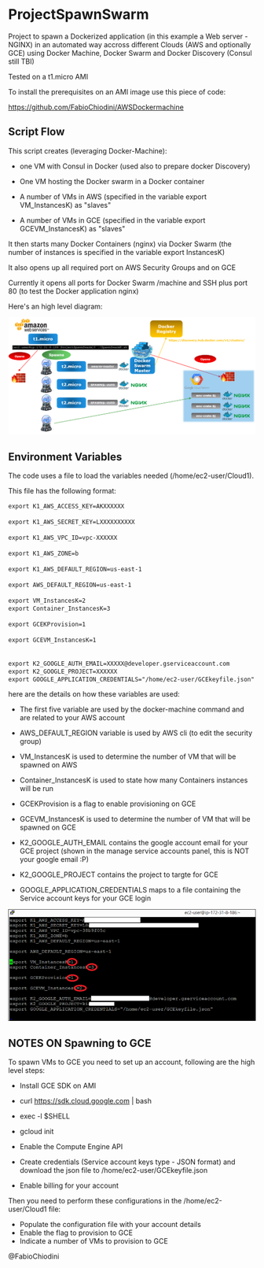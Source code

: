 # ProjectSpawnSwarm
Project to spawn a Dockerized application (in this example a Web server - NGINX) in an automated way accross different Clouds (AWS and optionally GCE) using Docker Machine, Docker Swarm and Docker Discovery (Consul still TBI)

Tested on a t1.micro AMI

To install the prerequisites on an AMI image use this piece of code:

https://github.com/FabioChiodini/AWSDockermachine

## Script Flow

This script creates (leveraging Docker-Machine):

- one VM with Consul in Docker (used also to prepare docker Discovery)

- One VM hosting the Docker swarm in a Docker container

- A number of VMs in AWS (specified in the variable export VM_InstancesK) as "slaves"

- A number of VMs in GCE (specified in the variable export GCEVM_InstancesK) as "slaves" 


It then starts many Docker Containers (nginx) via Docker Swarm (the number of instances is specified in the variable export InstancesK)

It also opens up all required port on AWS Security Groups and on GCE

Currently it opens all ports for Docker Swarm /machine and SSH plus port 80 (to test the Docker application nginx)

Here's an high level diagram: 

![Alt text](SpawnKOverview.png "SpawnKOverview")

## Environment Variables

The code uses a file to load the variables needed (/home/ec2-user/Cloud1).

This file has the following format:

```
export K1_AWS_ACCESS_KEY=AKXXXXXX

export K1_AWS_SECRET_KEY=LXXXXXXXXXX

export K1_AWS_VPC_ID=vpc-XXXXXX

export K1_AWS_ZONE=b

export K1_AWS_DEFAULT_REGION=us-east-1

export AWS_DEFAULT_REGION=us-east-1

export VM_InstancesK=2
export Container_InstancesK=3

export GCEKProvision=1

export GCEVM_InstancesK=1


export K2_GOOGLE_AUTH_EMAIL=XXXXX@developer.gserviceaccount.com
export K2_GOOGLE_PROJECT=XXXXXX
export GOOGLE_APPLICATION_CREDENTIALS="/home/ec2-user/GCEkeyfile.json"
```

here are the details on how these variables are used:

- The first five variable are used by the docker-machine command and are related to your AWS account

- AWS_DEFAULT_REGION variable is used by AWS cli (to edit the security group) 

- VM_InstancesK is used to determine the number of VM that will be spawned on AWS 
- Container_InstancesK is used to state how many Containers instances will be run

- GCEKProvision is a flag to enable provisioning on GCE
- GCEVM_InstancesK is used to determine the number of VM that will be spawned on GCE

- K2_GOOGLE_AUTH_EMAIL contains the google account email for your GCE project (shown in the manage service accounts panel, this is NOT your google email :P)

- K2_GOOGLE_PROJECT contains the project to targte for GCE

- GOOGLE_APPLICATION_CREDENTIALS maps to a file containing the Service account keys for your GCE login

![Alt text](Cloud1.png "Cloud1")


## NOTES ON Spawning to GCE

To spawn VMs to GCE you need to set up an account, following are the high level steps:

- Install GCE SDK on AMI
- curl https://sdk.cloud.google.com | bash
- exec -l $SHELL
- gcloud init


- Enable the Compute Engine API

- Create credentials (Service account keys type - JSON format) and download the json file to /home/ec2-user/GCEkeyfile.json

- Enable billing for your account

Then you need to perform these configurations in the /home/ec2-user/Cloud1 file:

- Populate the configuration file with your account details
- Enable the flag to provision to GCE
- Indicate a number of VMs to provision to GCE





@FabioChiodini
